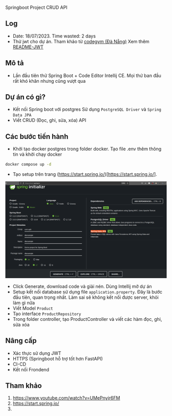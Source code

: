 Springboot Project CRUD API
## Log
- Date: 18/07/2023. Time wasted: 2 days
- Thử jwt cho dự án. Tham khảo từ [codegym (Đà Nẵng)](https://github.com/codegymdanang/CGDN-SpringBoot-JWT-MySql)
    Xem thêm [README-JWT](/README-JWT.md)
## Mô tả
- Lần đầu tiên thử Spring Boot + Code Editor Intellij CE. Mọi thứ ban đầu rất khó khăn nhưng cũng vượt qua
## Dự án có gì?
- Kết nối Spring boot với postgres Sử dụng `PostgreSQL Driver` và `Spring Data JPA`
- Viết CRUD (Đọc, ghi, sửa, xóa) API 


## Các bước tiến hành
- Khởi tạo docker postgres trong folder docker. Tạo file .env thêm thông tin và khởi chạy docker

```bash
docker compose up -d
```
- Tạo setup trên trang (https://start.spring.io/)[https://start.spring.io/]. 

![Khởi tạo](img/spring-init.png)

- Click Generate, download code và giải nén. Dùng Intellij mở dự án
- Setup kết nối database sử dụng file `application.property`. Đây là bước đầu tiên, quan trọng nhất. Làm sai sẽ không kết nối được server, khỏi làm gì nữa
- Viết Model `Product`
- Tạo interface `ProductRepository`
- Trong folder controller, tạo ProductController và viết các hàm đọc, ghi, sửa xóa

## Nâng cấp

- Xác thực sử dụng JWT
- HTTPS (Springboot hỗ trợ tốt hơn FastAPI)
- CI-CD
- Kết nối Frondend

## Tham khảo
1. https://www.youtube.com/watch?v=UMePnyjr6FM
2. https://start.spring.io/
3. 